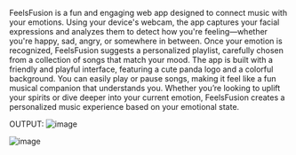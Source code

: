 FeelsFusion is a fun and engaging web app designed to connect music with your emotions. Using your device's webcam, the app captures your facial expressions and analyzes them to detect how you're feeling—whether you're happy, sad, angry, or somewhere in between. Once your emotion is recognized, FeelsFusion suggests a personalized playlist, carefully chosen from a collection of songs that match your mood. The app is built with a friendly and playful interface, featuring a cute panda logo and a colorful background. You can easily play or pause songs, making it feel like a fun musical companion that understands you. Whether you’re looking to uplift your spirits or dive deeper into your current emotion, FeelsFusion creates a personalized music experience based on your emotional state.

OUTPUT:
![image](https://github.com/user-attachments/assets/f8d29709-77ad-4717-90b8-691422dbe012)

![image](https://github.com/user-attachments/assets/bdaa9195-8171-4643-80de-6dea6113e9d8)
